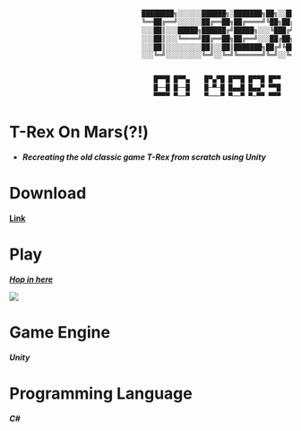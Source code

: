 ```c++

                                 ████████╗░░░░░░██████╗░███████╗██╗░░██╗
                                 ╚══██╔══╝░░░░░░██╔══██╗██╔════╝╚██╗██╔╝
                                 ░░░██║░░░█████╗██████╔╝█████╗░░░╚███╔╝░
                                 ░░░██║░░░╚════╝██╔══██╗██╔══╝░░░██╔██╗░
                                 ░░░██║░░░░░░░░░██║░░██║███████╗██╔╝╚██╗
                                 ░░░╚═╝░░░░░░░░░╚═╝░░╚═╝╚══════╝╚═╝░░╚═╝


                                    █▀▀█ █▀▀▄ 　 █▀▄▀█ █▀▀█ █▀▀█ █▀▀ 
                                    █──█ █──█ 　 █─▀─█ █▄▄█ █▄▄▀ ▀▀█ 
                                    ▀▀▀▀ ▀──▀ 　 ▀───▀ ▀──▀ ▀─▀▀ ▀▀▀
```
 
# T-Rex On Mars(?!)
- ***Recreating the old classic game T-Rex from scratch using Unity***

# Download 
[**Link**](https://github.com/zarif98sjs/T-Rex/releases/tag/1.0)
# Play
[***Hop in here***](https://zarif98sjs.github.io/games/T-Rex/) 

<p align="Center">
  
![](https://github.com/zarif98sjs/T-Rex/blob/master/Gifs/gif.gif)

</p>

# Game Engine
***Unity***

# Programming Language
***C#***
